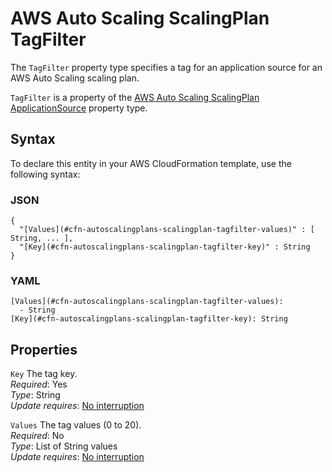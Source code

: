 # AWS Auto Scaling ScalingPlan TagFilter<a name="aws-properties-autoscalingplans-scalingplan-tagfilter"></a>

<a name="aws-properties-autoscalingplans-scalingplan-tagfilter-description"></a>The `TagFilter` property type specifies a tag for an application source for an AWS Auto Scaling scaling plan\.

<a name="aws-properties-autoscalingplans-scalingplan-tagfilter-inheritance"></a> `TagFilter` is a property of the [AWS Auto Scaling ScalingPlan ApplicationSource](aws-properties-autoscalingplans-scalingplan-applicationsource.md) property type\.

## Syntax<a name="aws-properties-autoscalingplans-scalingplan-tagfilter-syntax"></a>

To declare this entity in your AWS CloudFormation template, use the following syntax:

### JSON<a name="aws-properties-autoscalingplans-scalingplan-tagfilter-syntax.json"></a>

```
{
  "[Values](#cfn-autoscalingplans-scalingplan-tagfilter-values)" : [ String, ... ],
  "[Key](#cfn-autoscalingplans-scalingplan-tagfilter-key)" : String
}
```

### YAML<a name="aws-properties-autoscalingplans-scalingplan-tagfilter-syntax.yaml"></a>

```
[Values](#cfn-autoscalingplans-scalingplan-tagfilter-values): 
  - String
[Key](#cfn-autoscalingplans-scalingplan-tagfilter-key): String
```

## Properties<a name="aws-properties-autoscalingplans-scalingplan-tagfilter-properties"></a>

`Key`  <a name="cfn-autoscalingplans-scalingplan-tagfilter-key"></a>
The tag key\.  
 *Required*: Yes  
 *Type*: String  
 *Update requires*: [No interruption](using-cfn-updating-stacks-update-behaviors.md#update-no-interrupt) 

`Values`  <a name="cfn-autoscalingplans-scalingplan-tagfilter-values"></a>
The tag values \(0 to 20\)\.  
 *Required*: No  
 *Type*: List of String values  
 *Update requires*: [No interruption](using-cfn-updating-stacks-update-behaviors.md#update-no-interrupt) 